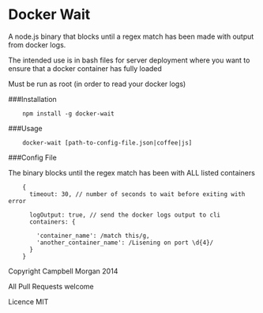 Docker Wait
============

A node.js binary that blocks until
a regex match has been made with output from docker logs.

The intended use is in bash files for server deployment
where you want to ensure that a docker container
has fully loaded

Must be run as root (in order to read your docker logs)


###Installation

        npm install -g docker-wait


###Usage

        docker-wait [path-to-config-file.json|coffee|js]



###Config File

  The binary blocks until the regex match
  has been with ALL listed containers

        {
          timeout: 30, // number of seconds to wait before exiting with error

          logOutput: true, // send the docker logs output to cli
          containers: {

            'container_name': /match this/g,
            'another_container_name': /Lisening on port \d{4}/
          }
        }


Copyright Campbell Morgan 2014

All Pull Requests welcome

Licence MIT

